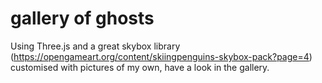 # gallery of ghosts

Using Three.js and a great skybox library (<https://opengameart.org/content/skiingpenguins-skybox-pack?page=4>) customised with pictures of my own, have a look in the gallery.
